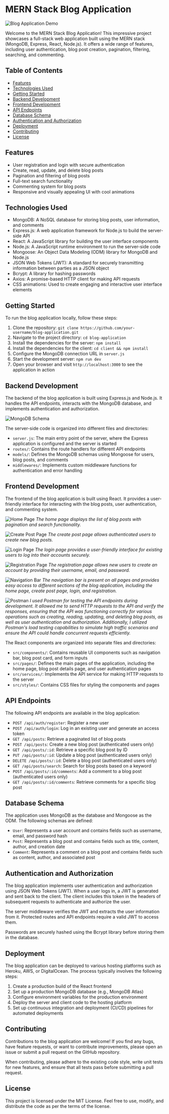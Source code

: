 # MERN Stack Blog Application

![Blog Application Demo](HomeGifCropped.gif)

Welcome to the MERN Stack Blog Application! This impressive project showcases a full-stack web application built using the MERN stack (MongoDB, Express, React, Node.js). It offers a wide range of features, including user authentication, blog post creation, pagination, filtering, searching, and commenting.

## Table of Contents

- [Features](#features)
- [Technologies Used](#technologies-used)
- [Getting Started](#getting-started)
- [Backend Development](#backend-development)
- [Frontend Development](#frontend-development)
- [API Endpoints](#api-endpoints)
- [Database Schema](#database-schema)
- [Authentication and Authorization](#authentication-and-authorization)
- [Deployment](#deployment)
- [Contributing](#contributing)
- [License](#license)

## Features

- User registration and login with secure authentication
- Create, read, update, and delete blog posts
- Pagination and filtering of blog posts
- Full-text search functionality
- Commenting system for blog posts
- Responsive and visually appealing UI with cool animations

## Technologies Used

- MongoDB: A NoSQL database for storing blog posts, user information, and comments
- Express.js: A web application framework for Node.js to build the server-side API
- React: A JavaScript library for building the user interface components
- Node.js: A JavaScript runtime environment to run the server-side code
- Mongoose: An Object Data Modeling (ODM) library for MongoDB and Node.js
- JSON Web Tokens (JWT): A standard for securely transmitting information between parties as a JSON object
- Bcrypt: A library for hashing passwords
- Axios: A promise-based HTTP client for making API requests
- CSS animations: Used to create engaging and interactive user interface elements

## Getting Started

To run the blog application locally, follow these steps:

1. Clone the repository: `git clone https://github.com/your-username/blog-application.git`
2. Navigate to the project directory: `cd blog-application`
3. Install the dependencies for the server: `npm install`
4. Install the dependencies for the client: `cd client && npm install`
5. Configure the MongoDB connection URL in `server.js`
6. Start the development server: `npm run dev`
7. Open your browser and visit `http://localhost:3000` to see the application in action

## Backend Development

The backend of the blog application is built using Express.js and Node.js. It handles the API endpoints, interacts with the MongoDB database, and implements authentication and authorization.

![MongoDB Schema](Mongodb.png)

The server-side code is organized into different files and directories:

- `server.js`: The main entry point of the server, where the Express application is configured and the server is started
- `routes/`: Contains the route handlers for different API endpoints
- `models/`: Defines the MongoDB schemas using Mongoose for users, blog posts, and comments
- `middlewares/`: Implements custom middleware functions for authentication and error handling

## Frontend Development

The frontend of the blog application is built using React. It provides a user-friendly interface for interacting with the blog posts, user authentication, and commenting system.

![Home Page](Home.png)
*The home page displays the list of blog posts with pagination and search functionality.*

![Create Post Page](CreatePost.png)
*The create post page allows authenticated users to create new blog posts.*

![Login Page](Login.png)
*The login page provides a user-friendly interface for existing users to log into their accounts securely.*

![Registration Page](Register.png)
*The registration page allows new users to create an account by providing their username, email, and password.*

![Navigation Bar](Navbar.png)
*The navigation bar is present on all pages and provides easy access to different sections of the blog application, including the home page, create post page, login, and registration.*

![Postman](Postman.png)
*I used Postman for testing the API endpoints during development. It allowed me to send HTTP requests to the API and verify the responses, ensuring that the API was functioning correctly for various operations such as creating, reading, updating, and deleting blog posts, as well as user authentication and authorization. Additionally, I utilized Postman's load testing capabilities to simulate high traffic scenarios and ensure the API could handle concurrent requests efficiently.*

The React components are organized into separate files and directories:

- `src/components/`: Contains reusable UI components such as navigation bar, blog post card, and form inputs
- `src/pages/`: Defines the main pages of the application, including the home page, blog post details page, and user authentication pages
- `src/services/`: Implements the API service for making HTTP requests to the server
- `src/styles/`: Contains CSS files for styling the components and pages

## API Endpoints

The following API endpoints are available in the blog application:

- `POST /api/auth/register`: Register a new user
- `POST /api/auth/login`: Log in an existing user and generate an access token
- `GET /api/posts`: Retrieve a paginated list of blog posts
- `POST /api/posts`: Create a new blog post (authenticated users only)
- `GET /api/posts/:id`: Retrieve a specific blog post by ID
- `PUT /api/posts/:id`: Update a blog post (authenticated users only)
- `DELETE /api/posts/:id`: Delete a blog post (authenticated users only)
- `GET /api/posts/search`: Search for blog posts based on a keyword
- `POST /api/posts/:id/comments`: Add a comment to a blog post (authenticated users only)
- `GET /api/posts/:id/comments`: Retrieve comments for a specific blog post

## Database Schema

The application uses MongoDB as the database and Mongoose as the ODM. The following schemas are defined:

- `User`: Represents a user account and contains fields such as username, email, and password hash
- `Post`: Represents a blog post and contains fields such as title, content, author, and creation date
- `Comment`: Represents a comment on a blog post and contains fields such as content, author, and associated post

## Authentication and Authorization

The blog application implements user authentication and authorization using JSON Web Tokens (JWT). When a user logs in, a JWT is generated and sent back to the client. The client includes this token in the headers of subsequent requests to authenticate and authorize the user.

The server middleware verifies the JWT and extracts the user information from it. Protected routes and API endpoints require a valid JWT to access them.

Passwords are securely hashed using the Bcrypt library before storing them in the database.

## Deployment

The blog application can be deployed to various hosting platforms such as Heroku, AWS, or DigitalOcean. The process typically involves the following steps:

1. Create a production build of the React frontend
2. Set up a production MongoDB database (e.g., MongoDB Atlas)
3. Configure environment variables for the production environment
4. Deploy the server and client code to the hosting platform
5. Set up continuous integration and deployment (CI/CD) pipelines for automated deployments

## Contributing

Contributions to the blog application are welcome! If you find any bugs, have feature requests, or want to contribute improvements, please open an issue or submit a pull request on the GitHub repository.

When contributing, please adhere to the existing code style, write unit tests for new features, and ensure that all tests pass before submitting a pull request.

## License

This project is licensed under the MIT License. Feel free to use, modify, and distribute the code as per the terms of the license.
